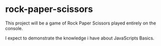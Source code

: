 # rock-paper-scissors
This project will be a game of Rock Paper Scissors played entirely on the console.

I expect to demonstrate the knowledge i have about JavaScripts Basics.